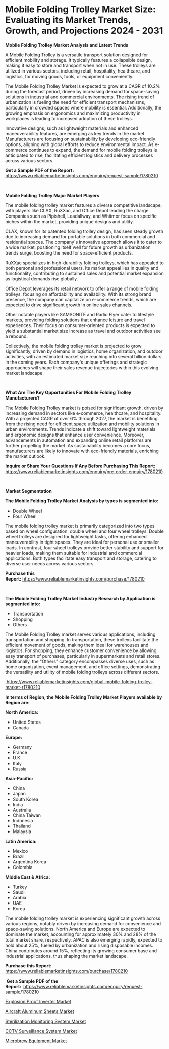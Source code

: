 <p><h1>Mobile Folding Trolley Market Size: Evaluating its Market Trends, Growth, and Projections 2024 - 2031</h1></p><p><strong>Mobile Folding Trolley Market Analysis and Latest Trends</strong></p>
<p><p>A Mobile Folding Trolley is a versatile transport solution designed for efficient mobility and storage. It typically features a collapsible design, making it easy to store and transport when not in use. These trolleys are utilized in various sectors, including retail, hospitality, healthcare, and logistics, for moving goods, tools, or equipment conveniently.</p><p>The Mobile Folding Trolley Market is expected to grow at a CAGR of 10.2% during the forecast period, driven by increasing demand for space-saving solutions in industrial and commercial environments. The rising trend of urbanization is fueling the need for efficient transport mechanisms, particularly in crowded spaces where mobility is essential. Additionally, the growing emphasis on ergonomics and maximizing productivity in workplaces is leading to increased adoption of these trolleys.</p><p>Innovative designs, such as lightweight materials and enhanced maneuverability features, are emerging as key trends in the market. Manufacturers are focusing on sustainability by developing eco-friendly options, aligning with global efforts to reduce environmental impact. As e-commerce continues to expand, the demand for mobile folding trolleys is anticipated to rise, facilitating efficient logistics and delivery processes across various sectors.</p></p>
<p><strong>Get a Sample PDF of the Report:&nbsp;</strong> <a href="https://www.reliablemarketinsights.com/enquiry/request-sample/1780210?utm_campaign=1338&utm_medium=2&utm_source=Github&utm_content=ia&utm_term=09102024&utm_id=mobile-folding-trolley">https://www.reliablemarketinsights.com/enquiry/request-sample/1780210</a></p>
<p>&nbsp;</p>
<p><strong>Mobile Folding Trolley Major Market Players</strong></p>
<p><p>The mobile folding trolley market features a diverse competitive landscape, with players like CLAX, RuXXac, and Office Depot leading the charge. Companies such as Pipishell, Leadallway, and Whitmor focus on specific niches within the market, providing unique designs and utility. </p><p>CLAX, known for its patented folding trolley design, has seen steady growth due to increasing demand for portable solutions in both commercial and residential spaces. The company's innovative approach allows it to cater to a wide market, positioning itself well for future growth as urbanization trends surge, boosting the need for space-efficient products.</p><p>RuXXac specializes in high-durability folding trolleys, which has appealed to both personal and professional users. Its market appeal lies in quality and functionality, contributing to sustained sales and potential market expansion as logistical demands rise globally.</p><p>Office Depot leverages its retail network to offer a range of mobile folding trolleys, focusing on affordability and availability. With its strong brand presence, the company can capitalize on e-commerce trends, which are expected to drive significant growth in online sales channels.</p><p>Other notable players like SAMSONITE and Radio Flyer cater to lifestyle markets, providing folding solutions that enhance leisure and travel experiences. Their focus on consumer-oriented products is expected to yield a substantial market size increase as travel and outdoor activities see a rebound.</p><p>Collectively, the mobile folding trolley market is projected to grow significantly, driven by demand in logistics, home organization, and outdoor activities, with an estimated market size reaching into several billion dollars in the coming years. Each company's unique offerings and strategic approaches will shape their sales revenue trajectories within this evolving market landscape.</p></p>
<p>&nbsp;</p>
<p><strong>What Are The Key Opportunities For Mobile Folding Trolley Manufacturers?</strong></p>
<p><p>The Mobile Folding Trolley market is poised for significant growth, driven by increasing demand in sectors like e-commerce, healthcare, and hospitality. With a projected CAGR of over 6% through 2027, the market is benefiting from the rising need for efficient space utilization and mobility solutions in urban environments. Trends indicate a shift toward lightweight materials and ergonomic designs that enhance user convenience. Moreover, advancements in automation and expanding online retail platforms are further propelling the market. As sustainability becomes a core focus, manufacturers are likely to innovate with eco-friendly materials, enriching the market outlook.</p></p>
<p><strong>Inquire or Share Your Questions If Any Before Purchasing This Report:</strong> <a href="https://www.reliablemarketinsights.com/enquiry/pre-order-enquiry/1780210?utm_campaign=1338&utm_medium=2&utm_source=Github&utm_content=ia&utm_term=09102024&utm_id=mobile-folding-trolley">https://www.reliablemarketinsights.com/enquiry/pre-order-enquiry/1780210</a></p>
<p>&nbsp;</p>
<p><strong>Market Segmentation</strong></p>
<p><strong>The Mobile Folding Trolley Market Analysis by types is segmented into:</strong></p>
<p><ul><li>Double Wheel</li><li>Four Wheel</li></ul></p>
<p><p>The mobile folding trolley market is primarily categorized into two types based on wheel configuration: double wheel and four wheel trolleys. Double wheel trolleys are designed for lightweight tasks, offering enhanced maneuverability in tight spaces. They are ideal for personal use or smaller loads. In contrast, four wheel trolleys provide better stability and support for heavier loads, making them suitable for industrial and commercial applications. Both types facilitate easy transport and storage, catering to diverse user needs across various sectors.</p></p>
<p><strong>Purchase this Report:&nbsp;</strong><a href="https://www.reliablemarketinsights.com/purchase/1780210?utm_campaign=1338&utm_medium=2&utm_source=Github&utm_content=ia&utm_term=09102024&utm_id=mobile-folding-trolley">https://www.reliablemarketinsights.com/purchase/1780210</a></p>
<p>&nbsp;</p>
<p><strong>The Mobile Folding Trolley Market Industry Research by Application is segmented into:</strong></p>
<p><ul><li>Transportation</li><li>Shopping</li><li>Others</li></ul></p>
<p><p>The Mobile Folding Trolley market serves various applications, including transportation and shopping. In transportation, these trolleys facilitate the efficient movement of goods, making them ideal for warehouses and logistics. For shopping, they enhance customer convenience by allowing easy transport of purchases, particularly in supermarkets and retail stores. Additionally, the "Others" category encompasses diverse uses, such as home organization, event management, and office settings, demonstrating the versatility and utility of mobile folding trolleys across different sectors.</p></p>
<p><a href="https://www.reliablemarketinsights.com/global-mobile-folding-trolley-market-r1780210?utm_campaign=1338&utm_medium=2&utm_source=Github&utm_content=ia&utm_term=09102024&utm_id=mobile-folding-trolley">&nbsp;https://www.reliablemarketinsights.com/global-mobile-folding-trolley-market-r1780210</a></p>
<p><strong>In terms of Region, the Mobile Folding Trolley Market Players available by Region are:</strong></p>
<p>
    <p> <strong> North America: </strong>
        <ul>
            <li>United States</li>
            <li>Canada</li>
        </ul>
        </p> 
    <p> <strong> Europe: </strong>
        <ul>
            <li>Germany</li>
            <li>France</li>
            <li>U.K.</li>
            <li>Italy</li>
            <li>Russia</li>
        </ul>
        </p> 
    <p> <strong> Asia-Pacific: </strong>
        <ul>
            <li>China</li>
            <li>Japan</li>
            <li>South Korea</li>
            <li>India</li>
            <li>Australia</li>
            <li>China Taiwan</li>
            <li>Indonesia</li>
            <li>Thailand</li>
            <li>Malaysia</li>
        </ul>
        </p> 
    <p> <strong> Latin America: </strong>
        <ul>
            <li>Mexico</li>
            <li>Brazil</li>
            <li>Argentina Korea</li>
            <li>Colombia</li>
        </ul>
        </p> 
    <p> <strong> Middle East & Africa: </strong>
        <ul>
            <li>Turkey</li>
            <li>Saudi</li>
            <li>Arabia</li>
            <li>UAE</li>
            <li>Korea</li>
        </ul>
    </p>
    </p>
<p><p>The mobile folding trolley market is experiencing significant growth across various regions, notably driven by increasing demand for convenience and space-saving solutions. North America and Europe are expected to dominate the market, accounting for approximately 30% and 28% of the total market share, respectively. APAC is also emerging rapidly, expected to hold about 25%, fueled by urbanization and rising disposable incomes. China contributes around 15%, reflecting its growing consumer base and industrial applications, thus shaping the market landscape.</p></p>
<p><strong>Purchase this Report: </strong><a href="https://www.reliablemarketinsights.com/purchase/1780210?utm_campaign=1338&utm_medium=2&utm_source=Github&utm_content=ia&utm_term=09102024&utm_id=mobile-folding-trolley">https://www.reliablemarketinsights.com/purchase/1780210</a></p>
<p>&nbsp;<strong>Get a Sample PDF of the Report:&nbsp;&nbsp;</strong><a href="https://www.reliablemarketinsights.com/enquiry/request-sample/1780210?utm_campaign=1338&utm_medium=2&utm_source=Github&utm_content=ia&utm_term=09102024&utm_id=mobile-folding-trolley">https://www.reliablemarketinsights.com/enquiry/request-sample/1780210</a></p>
<p><strong></strong></p>
<p><p><a href="https://www.linkedin.com/pulse/explosion-proof-inverter-market-size-growth-industry-cymqe?utm_campaign=1338&utm_medium=2&utm_source=Github&utm_content=ia&utm_term=09102024&utm_id=mobile-folding-trolley">Explosion Proof Inverter Market</a></p><p><a href="https://www.linkedin.com/pulse/global-aircraft-aluminum-sheets-market-sector-types-acm9e?trackingId=LbVRVTcuQgajThf5gBsOxQ%3D%3D&utm_campaign=1338&utm_medium=2&utm_source=Github&utm_content=ia&utm_term=09102024&utm_id=mobile-folding-trolley">Aircraft Aluminum Sheets Market</a></p><p><a href="https://www.linkedin.com/pulse/comprehensive-sterilization-monitoring-system-market-report-p5stf?utm_campaign=1338&utm_medium=2&utm_source=Github&utm_content=ia&utm_term=09102024&utm_id=mobile-folding-trolley">Sterilization Monitoring System Market</a></p><p><a href="https://www.linkedin.com/pulse/cctv-surveillance-system-market-research-report-includes-analysis-ejgaf?trackingId=dr8uDjwbSEGHXqrbn184Bw%3D%3D&utm_campaign=1338&utm_medium=2&utm_source=Github&utm_content=ia&utm_term=09102024&utm_id=mobile-folding-trolley">CCTV Surveillance System Market</a></p><p><a href="https://www.linkedin.com/pulse/microbrew-equipment-market-global-regional-analysis-2024-4zkze?utm_campaign=1338&utm_medium=2&utm_source=Github&utm_content=ia&utm_term=09102024&utm_id=mobile-folding-trolley">Microbrew Equipment Market</a></p></p>